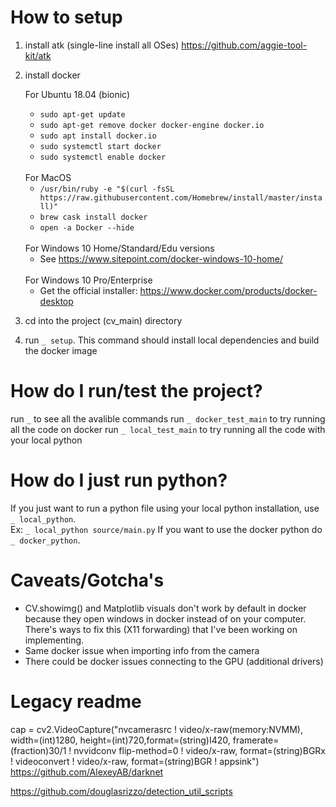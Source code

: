 # How to setup
1. install atk (single-line install all OSes) https://github.com/aggie-tool-kit/atk
2. install docker

   For Ubuntu 18.04 (bionic) <br>
   - `sudo apt-get update`
   - `sudo apt-get remove docker docker-engine docker.io`
   - `sudo apt install docker.io`
   - `sudo systemctl start docker`
   - `sudo systemctl enable docker`

   <br>
   For MacOS <br>
   
   - `/usr/bin/ruby -e "$(curl -fsSL https://raw.githubusercontent.com/Homebrew/install/master/install)"`
   - `brew cask install docker`
   - `open -a Docker --hide`

   <br>
   For Windows 10 Home/Standard/Edu versions
   
   - See https://www.sitepoint.com/docker-windows-10-home/
   
   <br>
   For Windows 10 Pro/Enterprise
   
   - Get the official installer: https://www.docker.com/products/docker-desktop
3. cd into the project (cv_main) directory
4. run `_ setup`. This command should install local dependencies and build the docker image

# How do I run/test the project?
run `_` to see all the avalible commands
run `_ docker_test_main` to try running all the code on docker
run `_ local_test_main` to try running all the code with your local python

# How do I just run python?
If you just want to run a python file using your local python installation, use `_ local_python`. <br> Ex: `_ local_python source/main.py`
If you want to use the docker python do `_ docker_python`.

# Caveats/Gotcha's
- CV.showimg() and Matplotlib visuals don't work by default in docker because they open windows in docker instead of on your computer. There's ways to fix this (X11 forwarding) that I've been working on implementing.
- Same docker issue when importing info from the camera
- There could be docker issues connecting to the GPU (additional drivers) 

# Legacy readme
cap = cv2.VideoCapture("nvcamerasrc ! video/x-raw(memory:NVMM), width=(int)1280, height=(int)720,format=(string)I420, framerate=(fraction)30/1 ! nvvidconv flip-method=0 ! video/x-raw, format=(string)BGRx ! videoconvert ! video/x-raw, format=(string)BGR ! appsink")
https://github.com/AlexeyAB/darknet

https://github.com/douglasrizzo/detection_util_scripts

